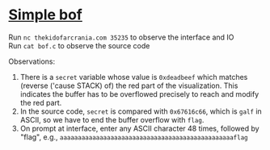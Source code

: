 # [Simple bof](https://ctflearn.com/challenge/1010)

Run `nc thekidofarcrania.com 35235` to observe the interface and IO \
Run `cat bof.c` to observe the source code

Observations:

1. There is a `secret` variable whose value is `0xdeadbeef` which matches (reverse ('cause STACK) of) the red part of the visualization. This indicates the buffer has to be overflowed precisely to reach and modify the red part.
2. In the source code, `secret` is compared with `0x67616c66`, which is `galf` in ASCII, so we have to end the buffer overflow with `flag`.
3. On prompt at interface, enter any ASCII character 48 times, followed by "flag", e.g., `aaaaaaaaaaaaaaaaaaaaaaaaaaaaaaaaaaaaaaaaaaaaaaaaflag`
